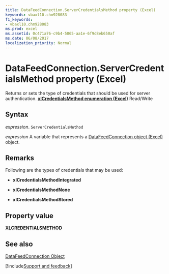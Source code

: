 ```yaml
---
title: DataFeedConnection.ServerCredentialsMethod property (Excel)
keywords: vbaxl10.chm928083
f1_keywords:
- vbaxl10.chm928083
ms.prod: excel
ms.assetid: 0c471a76-c9b4-5065-aa1e-6f9d8eb650af
ms.date: 06/08/2017
localization_priority: Normal
---
```



# DataFeedConnection.ServerCredentialsMethod property (Excel)

Returns or sets the type of credentials that should be used for server authentication.  **[xlCredentialsMethod enumeration (Excel)](Excel.xlCredentialsMethod.md)** Read/Write


## Syntax

_expression_. `ServerCredentialsMethod`

_expression_ A variable that represents a [DataFeedConnection object (Excel)](Excel.datafeedconnection.md) object.


## Remarks

Following are the types of credentials that may be used:


-  **xlCredentialsMethodIntegrated**
    
-  **xlCredentialsMethodNone**
    
-  **xlCredentialsMethodStored**
    

## Property value

 **XLCREDENTIALSMETHOD**


## See also



[DataFeedConnection Object](Excel.datafeedconnection.md)

[!include[Support and feedback](~/includes/feedback-boilerplate.md)]
